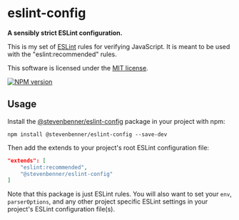# eslint-config

**A sensibly strict ESLint configuration.**

This is my set of [ESLint](https://eslint.org/) rules for verifying JavaScript. It is meant to be used with the "eslint:recommended" rules.

This software is licensed under the [MIT license][license].

[![NPM version](https://img.shields.io/npm/v/@stevenbenner/eslint-config.svg?style=flat-square)][npmpage]

[license]: LICENSE.txt

## Usage

Install the [@stevenbenner/eslint-config][npmpage] package in your project with npm:

`npm install @stevenbenner/eslint-config --save-dev`

Then add the extends to your project's root ESLint configuration file:

```json
"extends": [
	"eslint:recommended",
	"@stevenbenner/eslint-config"
]
```

Note that this package is just ESLint rules. You will also want to set your `env`, `parserOptions`, and any other project specific ESLint settings in your project's ESLint configuration file(s).

[npmpage]: https://www.npmjs.com/package/@stevenbenner/eslint-config
